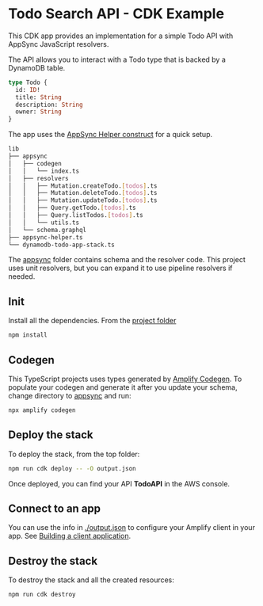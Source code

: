 # Todo Search API - CDK Example

This CDK app provides an implementation for a simple Todo API  with AppSync JavaScript resolvers.

The API allows you to interact with a Todo type that is backed by a DynamoDB table.

```graphql
type Todo {
  id: ID!
  title: String
  description: String
  owner: String
}
```

The app uses the [AppSync Helper construct](../constructs/appsync-helper/) for a quick setup.

```sh
lib
├── appsync
│   ├── codegen
│   │   └── index.ts
│   ├── resolvers
│   │   ├── Mutation.createTodo.[todos].ts
│   │   ├── Mutation.deleteTodo.[todos].ts
│   │   ├── Mutation.updateTodo.[todos].ts
│   │   ├── Query.getTodo.[todos].ts
│   │   ├── Query.listTodos.[todos].ts
│   │   └── utils.ts
│   └── schema.graphql
├── appsync-helper.ts
└── dynamodb-todo-app-stack.ts
```

The [appsync](./lib/appsync-helper.ts) folder contains schema and the resolver code. This project uses unit resolvers, but you can expand it to use pipeline resolvers if needed.

## Init

Install all the dependencies. From the [project folder](./)

```sh
npm install
```

## Codegen

This TypeScript projects uses types generated by [Amplify Codegen](https://docs.amplify.aws/cli-legacy/graphql-transformer/codegen/). To populate your codegen and generate it after you update your schema, change directory to [appsync](./lib/appsync/) and run:

```sh
npx amplify codegen
```

## Deploy the stack

To deploy the stack, from the top folder:

```sh
npm run cdk deploy -- -O output.json
```

Once deployed, you can find your API **TodoAPI** in the AWS console.

## Connect to an app

You can use the info in [./output.json](./output.json) to configure your Amplify client in your app. See [Building a client application](https://docs.aws.amazon.com/appsync/latest/devguide/building-a-client-app.html).

## Destroy the stack

To destroy the stack and all the created resources:

```sh
npm run cdk destroy
```
